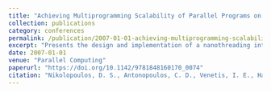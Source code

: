 ```yaml
---
title: "Achieving Multiprogramming Scalability of Parallel Programs on Intel SMP Platforms: Nanothreading in the Linux Kernel"
collection: publications
category: conferences 
permalink: /publication/2007-01-01-achieving-multiprogramming-scalability-nanothreading
excerpt: "Presents the design and implementation of a nanothreading interface in the Linux kernel for Intel SMP platforms to achieve robust performance and increased throughput in multiprogrammed environments."
date: 2007-01-01
venue: "Parallel Computing"
paperurl: "https://doi.org/10.1142/9781848160170_0074"
citation: "Nikolopoulos, D. S., Antonopoulos, C. D., Venetis, I. E., Hadjidoukas, P. E., Polychronopoulos, E. D., & Papatheodorou, T. S. (2007). Achieving Multiprogramming Scalability of Parallel Programs on Intel SMP Platforms: Nanothreading in the Linux Kernel. In *Parallel Computing* (pp. 623-630). World Scientific. https://doi.org/10.1142/9781848160170_0074"
---
```

